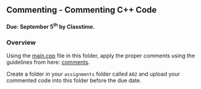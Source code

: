 ## Commenting - Commenting C++ Code 
#### Due: September 5<sup>th</sup> by Classtime.

### Overview

Using the [main.cpp](./main.cpp) file in this folder, apply the proper comments using the guidelines from here: [comments](https://github.com/rugbyprof/2143-Object-Oriented-Programming/blob/master/Resources/comments.md).

Create a folder in your `assignments` folder called `A02` and upload your commented code into this folder before the due date.


